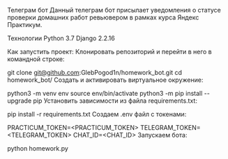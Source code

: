 Телеграм бот
Данный телеграм бот присылает уведомления о статусе проверки домашних работ ревьювером в рамках курса Яндекс Практикум.

Технологии
Python 3.7 Django 2.2.16

Как запустить проект:
Клонировать репозиторий и перейти в него в командной строке:

git clone git@github.com:GlebPogod1n/homework_bot.git
cd homework_bot/
Cоздать и активировать виртуальное окружение:

python3 -m venv env
source env/bin/activate
python3 -m pip install --upgrade pip
Установить зависимости из файла requirements.txt:

pip install -r requirements.txt
Создаем .env файл с токенами:

PRACTICUM_TOKEN=<PRACTICUM_TOKEN>
TELEGRAM_TOKEN=<TELEGRAM_TOKEN>
CHAT_ID=<CHAT_ID>
Запускаем бота:

python homework.py
